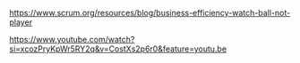 https://www.scrum.org/resources/blog/business-efficiency-watch-ball-not-player

https://www.youtube.com/watch?si=xcozPryKpWr5RY2q&v=CostXs2p6r0&feature=youtu.be
